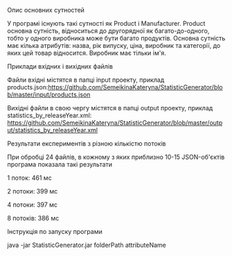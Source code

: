 Опис основних сутностей

У програмі існують такі сутності як Product і Manufacturer. Product основна сутність, відноситься до другорядної як багато-до-одного, тобто у одного виробника може бути багато продуктів.
Основна сутність має кілька атрибутів: назва, рік випуску, ціна, виробник та категорії, до яких цей товар відносится. Виробник має тільки ім'я.


Приклади вхідних і вихідних файлів

Файли вхідні містятся в папці input проекту, 
приклад products.json:https://github.com/SemeikinaKateryna/StatisticGenerator/blob/master/input/products.json

Вихідні файли в свою чергу містятся в папці output проекту, 
приклад statistics_by_releaseYear.xml: https://github.com/SemeikinaKateryna/StatisticGenerator/blob/master/output/statistics_by_releaseYear.xml


Результати експериментів з різною кількістю потоків

При обробці 24 файлів, в кожному з яких приблизно 10-15 JSON-об'єктів програма показала такі результати


1 поток:     461 мс

2 потоки:    399 мс

4 потоки:    397 мс

8 потоків:   386 мс


Інструкція по запуску програми

java -jar StatisticGenerator.jar folderPath attributeName
